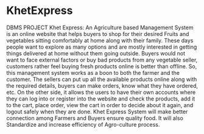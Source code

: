 # KhetExpress
 DBMS PROJECT
Khet Express: An Agriculture based Management System is an online website that helps buyers 
to shop for their desired Fruits and vegetables sitting comfortably at home along with their 
family. These days people want to explore as many options and are mostly interested in getting 
things delivered at home without them going outside. Buyers would not want to face external 
factors or buy bad products from any vegetable seller, customers rather feel buying fresh 
products online is better than offline. So, this management system works as a boon to both the 
farmer and the customer. The sellers can put up all the available products online along with the 
required details, buyers can make orders, know what they have ordered, etc. On the other side, it 
allows the users to have their own accounts where they can log into or register into the website 
and check the products, add it to the cart, place order, view the cart in order to decide about it 
again, and logout safely when they are done. Khet Express System will make better connection 
among Farmers and Buyers ensure quality food. It will also Standardize and increase efficiency 
of Agro-culture process.

